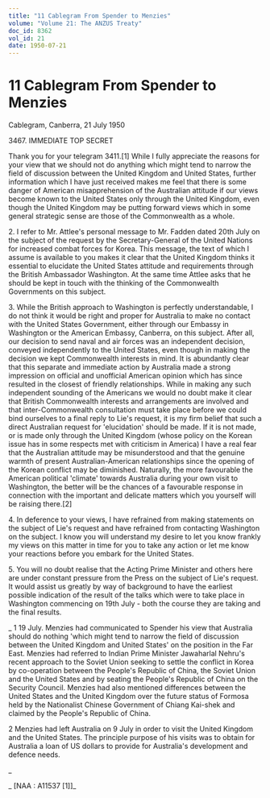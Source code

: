 ```yaml
---
title: "11 Cablegram From Spender to Menzies"
volume: "Volume 21: The ANZUS Treaty"
doc_id: 8362
vol_id: 21
date: 1950-07-21
---
```


# 11 Cablegram From Spender to Menzies

Cablegram, Canberra, 21 July 1950

3467\. IMMEDIATE TOP SECRET

Thank you for your telegram 3411.[1] While I fully appreciate the reasons for your view that we should not do anything which might tend to narrow the field of discussion between the United Kingdom and United States, further information which I have just received makes me feel that there is some danger of American misapprehension of the Australian attitude if our views become known to the United States only through the United Kingdom, even though the United Kingdom may be putting forward views which in some general strategic sense are those of the Commonwealth as a whole.

2\. I refer to Mr. Attlee's personal message to Mr. Fadden dated 20th July on the subject of the request by the Secretary-General of the United Nations for increased combat forces for Korea. This message, the text of which I assume is available to you makes it clear that the United Kingdom thinks it essential to elucidate the United States attitude and requirements through the British Ambassador Washington. At the same time Attlee asks that he should be kept in touch with the thinking of the Commonwealth Governments on this subject.

3\. While the British approach to Washington is perfectly understandable, I do not think it would be right and proper for Australia to make no contact with the United States Government, either through our Embassy in Washington or the American Embassy, Canberra, on this subject. After all, our decision to send naval and air forces was an independent decision, conveyed independently to the United States, even though in making the decision we kept Commonwealth interests in mind. It is abundantly clear that this separate and immediate action by Australia made a strong impression on official and unofficial American opinion which has since resulted in the closest of friendly relationships. While in making any such independent sounding of the Americans we would no doubt make it clear that British Commonwealth interests and arrangements are involved and that inter-Commonwealth consultation must take place before we could bind ourselves to a final reply to Lie's request, it is my firm belief that such a direct Australian request for 'elucidation' should be made. If it is not made, or is made only through the United Kingdom (whose policy on the Korean issue has in some respects met with criticism in America) I have a real fear that the Australian attitude may be misunderstood and that the genuine warmth of present Australian-American relationships since the opening of the Korean conflict may be diminished. Naturally, the more favourable the American political 'climate' towards Australia during your own visit to Washington, the better will be the chances of a favourable response in connection with the important and delicate matters which you yourself will be raising there.[2]

4\. In deference to your views, I have refrained from making statements on the subject of Lie's request and have refrained from contacting Washington on the subject. I know you will understand my desire to let you know frankly my views on this matter in time for you to take any action or let me know your reactions before you embark for the United States.

5\. You will no doubt realise that the Acting Prime Minister and others here are under constant pressure from the Press on the subject of Lie's request. It would assist us greatly by way of background to have the earliest possible indication of the result of the talks which were to take place in Washington commencing on 19th July - both the course they are taking and the final results.

_ 1 19 July. Menzies had communicated to Spender his view that Australia should do nothing 'which might tend to narrow the field of discussion between the United Kingdom and United States' on the position in the Far East. Menzies had referred to Indian Prime Minister Jawaharlal Nehru's recent approach to the Soviet Union seeking to settle the conflict in Korea by co-operation between the People's Republic of China, the Soviet Union and the United States and by seating the People's Republic of China on the Security Council. Menzies had also mentioned differences between the United States and the United Kingdom over the future status of Formosa held by the Nationalist Chinese Government of Chiang Kai-shek and claimed by the People's Republic of China.

2 Menzies had left Australia on 9 July in order to visit the United Kingdom and the United States. The principle purpose of his visits was to obtain for Australia a loan of US dollars to provide for Australia's development and defence needs.

_

_ [NAA : A11537 [1]]_
